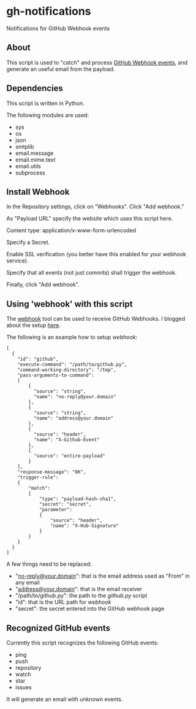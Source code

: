 # gh-notifications

Notifications for GitHub Webhook events


## About

This script is used to "catch" and process [GitHub Webhook events](https://developer.github.com/webhooks/), and generate an useful email from the payload.


## Dependencies

This script is written in Python.

The following modules are used:

* sys
* os
* json
* smtplib
* email.message
* email.mime.text
* email.utils
* subprocess


## Install Webhook

In the Repository settings, click on "Webhooks". Click "Add webhook."

As "Payload URL" specify the website which uses this script here.

Content type: application/x-www-form-urlencoded

Specify a Secret.

Enable SSL verification (you better have this enabled for your webhook service).

Specify that all events (not just commits) shall trigger the webhook.

Finally, click "Add webhook".


## Using 'webhook' with this script

The [webhook](https://github.com/adnanh/webhook) tool can be used to receive GitHub Webhooks. I blogged about the setup [here](https://andreas.scherbaum.la/blog/archives/987-webhook-service-with-TLS-and-Lets-Encrypt-certificate.html).

The following is an example how to setup _webhook_:

```
[
  {
    "id": "github",
    "execute-command": "/path/to/github.py",
    "command-working-directory": "/tmp",
    "pass-arguments-to-command":
    [
        {
          "source": "string",
          "name": "no-reply@your.domain"
        },
        {
          "source": "string",
          "name": "address@your.domain"
        },
        {
          "source": "header",
          "name": "X-Github-Event"
        },
        {
          "source": "entire-payload"
        }
    ],
    "response-message": "OK",
    "trigger-rule":
    {
        "match":
        {
            "type": "payload-hash-sha1",
            "secret": "secret",
            "parameter":
            {
                "source": "header",
                "name": "X-Hub-Signature"
            }
        }
    }
  }
]
```

A few things need to be replaced:
* "no-reply@your.domain": that is the email address used as "From" in any email
* "address@your.domain": that is the email receiver
* "/path/to/github.py": the path to the _github.py_ script
* "id": that is the URL path for _webhook_
* "secret": the secret entered into the GitHub webhook page


## Recognized GitHub events

Currently this script recognizes the following GitHub events:
* ping
* push
* repository
* watch
* star
* issues

It will generate an email with unknown events.
